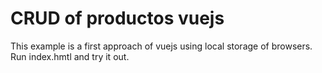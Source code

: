 # CRUD of productos vuejs
This example is a first approach of vuejs using local storage of browsers. Run index.hmtl and try it out.
